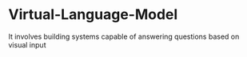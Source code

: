 # Virtual-Language-Model
It involves building systems capable of answering questions based on  visual input
